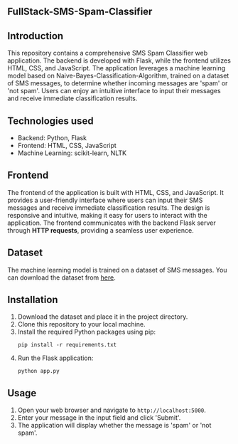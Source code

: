 ## FullStack-SMS-Spam-Classifier

## Introduction
This repository contains a comprehensive SMS Spam Classifier web application. The backend is developed with Flask, while the frontend utilizes HTML, CSS, and JavaScript. The application leverages a machine learning model based on Naive-Bayes-Classification-Algorithm, trained on a dataset of SMS messages, to determine whether incoming messages are 'spam' or 'not spam'. Users can enjoy an intuitive interface to input their messages and receive immediate classification results.

## Technologies used
- Backend: Python, Flask
- Frontend: HTML, CSS, JavaScript
- Machine Learning: scikit-learn, NLTK

## Frontend
The frontend of the application is built with HTML, CSS, and JavaScript. It provides a user-friendly interface where users can input their SMS messages and receive immediate classification results. The design is responsive and intuitive, making it easy for users to interact with the application. The frontend communicates with the backend Flask server through **HTTP requests**, providing a seamless user experience.

## Dataset
The machine learning model is trained on a dataset of SMS messages. You can download the dataset from [here](https://www.kaggle.com/datasets/uciml/sms-spam-collection-dataset/download?datasetVersionNumber=1).

## Installation
1. Download the dataset and place it in the project directory.
2. Clone this repository to your local machine.
3. Install the required Python packages using pip:
    ```
    pip install -r requirements.txt
    ```
4. Run the Flask application:
    ```
    python app.py
    ```

## Usage
1. Open your web browser and navigate to `http://localhost:5000`.
2. Enter your message in the input field and click 'Submit'.
3. The application will display whether the message is 'spam' or 'not spam'.



